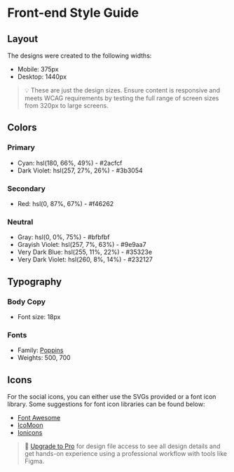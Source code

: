 # Front-end Style Guide

## Layout

The designs were created to the following widths:

- Mobile: 375px
- Desktop: 1440px

> 💡 These are just the design sizes. Ensure content is responsive and meets WCAG requirements by testing the full range of screen sizes from 320px to large screens.

## Colors

### Primary

- Cyan: hsl(180, 66%, 49%) - 	        #2acfcf
- Dark Violet: hsl(257, 27%, 26%) - 	#3b3054

### Secondary

- Red: hsl(0, 87%, 67%)      - 	        #f46262

### Neutral

- Gray: hsl(0, 0%, 75%) -           	#bfbfbf
- Grayish Violet: hsl(257, 7%, 63%) - 	#9e9aa7
- Very Dark Blue: hsl(255, 11%, 22%) - 	#35323e
- Very Dark Violet: hsl(260, 8%, 14%) - #232127

## Typography

### Body Copy

- Font size: 18px

### Fonts

- Family: [Poppins](https://fonts.google.com/specimen/Poppins)
- Weights: 500, 700

## Icons

For the social icons, you can either use the SVGs provided or a font icon library. Some suggestions for font icon libraries can be found below:

- [Font Awesome](https://fontawesome.com)
- [IcoMoon](https://icomoon.io)
- [Ionicons](https://ionicons.com)

> 💎 [Upgrade to Pro](https://www.frontendmentor.io/pro?ref=style-guide) for design file access to see all design details and get hands-on experience using a professional workflow with tools like Figma.
